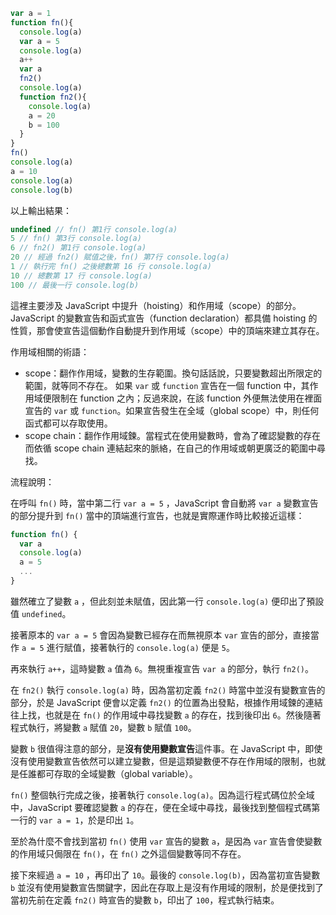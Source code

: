 ``` javascript
var a = 1
function fn(){
  console.log(a)
  var a = 5
  console.log(a)
  a++
  var a
  fn2()
  console.log(a)
  function fn2(){
    console.log(a)
    a = 20
    b = 100
  }
}
fn()
console.log(a)
a = 10
console.log(a)
console.log(b)
```

以上輸出結果：

``` javascript
undefined // fn() 第1行 console.log(a)
5 // fn() 第3行 console.log(a)
6 // fn2() 第1行 console.log(a)
20 // 經過 fn2() 賦值之後，fn() 第7行 console.log(a)
1 // 執行完 fn() 之後總數第 16 行 console.log(a)
10 // 總數第 17 行 console.log(a)
100 // 最後一行 console.log(b)
```

這裡主要涉及 JavaScript 中提升（hoisting）和作用域（scope）的部分。JavaScript 的變數宣告和函式宣告（function declaration）都具備 hoisting 的性質，那會使宣告這個動作自動提升到作用域（scope）中的頂端來建立其存在。

作用域相關的術語：

- scope：翻作作用域，變數的生存範圍。換句話話說，只要變數超出所限定的範圍，就等同不存在。 如果 `var` 或 `function` 宣告在一個 function 中，其作用域便限制在 function 之內；反過來說，在該 function 外便無法使用在裡面宣告的 `var` 或 `function`。如果宣告發生在全域（global scope）中，則任何函式都可以存取使用。
- scope chain：翻作作用域鍊。當程式在使用變數時，會為了確認變數的存在而依循 scope chain 連結起來的脈絡，在自己的作用域或朝更廣泛的範圍中尋找。

流程說明：

在呼叫 `fn()` 時，當中第二行 `var a = 5` ，JavaScript 會自動將 `var a` 變數宣告的部分提升到 `fn()` 當中的頂端進行宣告，也就是實際運作時比較接近這樣：

``` javascript
function fn() {
  var a
  console.log(a)
  a = 5
  ...
}
```

雖然確立了變數 `a` ，但此刻並未賦值，因此第一行 `console.log(a)` 便印出了預設值 `undefined`。

接著原本的 `var a = 5` 會因為變數已經存在而無視原本 `var` 宣告的部分，直接當作 `a = 5` 進行賦值，接著執行的 `console.log(a)` 便是 `5`。

再來執行 `a++`，這時變數 `a` 值為 `6`。無視重複宣告 `var a` 的部分，執行 `fn2()`。

在 `fn2()` 執行 `console.log(a)` 時，因為當初定義 `fn2()` 時當中並沒有變數宣告的部分，於是 JavaScript 便會以定義 `fn2()` 的位置為出發點，根據作用域鍊的連結往上找，也就是在 `fn()` 的作用域中尋找變數 `a` 的存在，找到後印出 `6`。然後隨著程式執行，將變數 `a` 賦值 `20`，變數 `b` 賦值 `100`。

變數 `b` 很值得注意的部分，是**沒有使用變數宣告**這件事。在 JavaScript 中，即使沒有使用變數宣告依然可以建立變數，但是這類變數便不存在作用域的限制，也就是任誰都可存取的全域變數（global variable）。

`fn()` 整個執行完成之後，接著執行 `console.log(a)`。因為這行程式碼位於全域中，JavaScript 要確認變數 `a` 的存在，便在全域中尋找，最後找到整個程式碼第一行的 `var a = 1`，於是印出 `1`。

至於為什麼不會找到當初 `fn()` 使用 `var` 宣告的變數 `a`，是因為 `var` 宣告會使變數的作用域只侷限在 `fn()`，在 `fn()` 之外這個變數等同不存在。

接下來經過 `a = 10` ，再印出了 `10`。最後的 `console.log(b)`，因為當初宣告變數 `b` 並沒有使用變數宣告關鍵字，因此在存取上是沒有作用域的限制，於是便找到了當初先前在定義 `fn2()` 時宣告的變數 `b`，印出了 `100`，程式執行結束。

